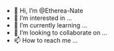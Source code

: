 - 👋 Hi, I’m @Etherea-Nate
- 👀 I’m interested in ...
- 🌱 I’m currently learning ...
- 💞️ I’m looking to collaborate on ...
- 📫 How to reach me ...

<!---
Etherea-Nate/Etherea-Nate is a ✨ special ✨ repository because its `README.md` (this file) appears on your GitHub profile.
You can click the Preview link to take a look at your changes.
--->
